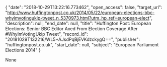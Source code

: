 {
  "date": "2018-10-29T13:22:16.773462", 
  "open_access": false, 
  "target_url": "http://www.huffingtonpost.co.uk/2014/05/22/european-elections-bbc-whyimvotingukip-tweet_n_5370973.html?utm_hp_ref=european-elect", 
  "description": null, 
  "end_date": null, 
  "title": "Huffington Post: European Elections: Senior BBC Editor Axed From Election Coverage After #WhyImVotingUkip Tweet", 
  "record_id": "20181029T132216/WL5+AJsdPqBjEVKdzckygQ==", 
  "publisher": "huffingtonpost.co.uk", 
  "start_date": null, 
  "subject": "European Parliament Elections 2014"
}

None